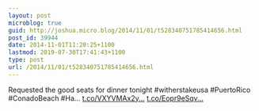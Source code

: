 ```yaml
---
layout: post
microblog: true
guid: http://joshua.micro.blog/2014/11/01/t528340751785414656.html
post_id: 39944
date: 2014-11-01T11:20:25+1100
lastmod: 2019-07-30T17:41:43+1100
type: post
url: /2014/11/01/t528340751785414656.html
---
```

Requested the good seats for dinner tonight #witherstakeusa #PuertoRico #ConadoBeach #Ha... [t.co/VXYVMAx2y...](http://t.co/VXYVMAx2yz) [t.co/Eopr9eSqv...](http://t.co/Eopr9eSqv8)
